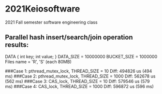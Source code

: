 # 2021Keiosoftware
2021 Fall semester software engineering class

## Parallel hash insert/search/join operation results:
DATA {
  int key;
  int value;
}
DATA_SIZE = 10000000
BUCKET_SIZE = 1000000
Files name = 'R', 'S' (each 80MB)

###Case 1: pthread_mutex_lock, THREAD_SIZE = 10
Diff: 494826 us (494 ms)
###Case 2: pthread_mutex_lock, THREAD_SIZE = 1000
Diff: 562678 us (562 ms)
###Case 3: CAS_lock, THREAD_SIZE = 10
Diff: 579546 us (579 ms)
###Case 4: CAS_lock, THREAD_SIZE = 1000
Diff: 596872 us (596 ms)
